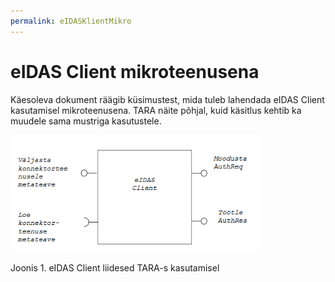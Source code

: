 ```yaml
---
permalink: eIDASKlientMikro
---
```


# eIDAS Client mikroteenusena

Käesoleva dokument räägib küsimustest, mida tuleb lahendada eIDAS Client kasutamisel mikroteenusena. TARA näite põhjal, kuid käsitlus kehtib ka muudele sama mustriga kasutustele.

<img src='img/KlientTARAs.PNG' width='400'>

Joonis 1. eIDAS Client liidesed TARA-s kasutamisel





